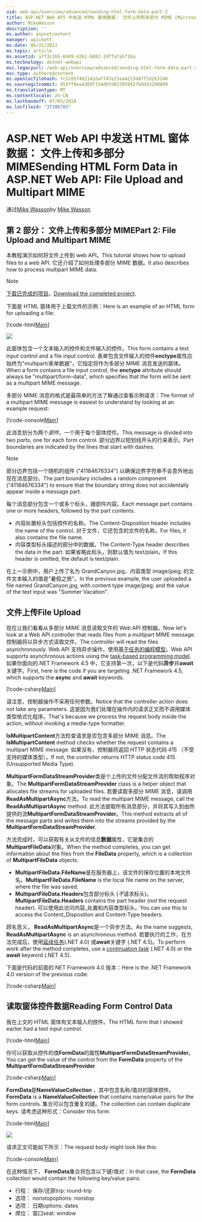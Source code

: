```yaml
---
uid: web-api/overview/advanced/sending-html-form-data-part-2
title: ASP.NET Web API 中发送 HTML 窗体数据： 文件上传和多部分 MIME |Microsoft Docs
author: MikeWasson
description: ''
ms.author: aspnetcontent
manager: wpickett
ms.date: 06/21/2012
ms.topic: article
ms.assetid: a7f3c1b5-69d9-4261-b082-19ffafa5f16a
ms.technology: dotnet-webapi
msc.legacyurl: /web-api/overview/advanced/sending-html-form-data-part-2
msc.type: authoredcontent
ms.openlocfilehash: 7c1c85f462141daf747e23aa4215d47f2d263140
ms.sourcegitcommit: 953ff9ea4369f154d6fd0239599279ddd3280009
ms.translationtype: MT
ms.contentlocale: zh-CN
ms.lasthandoff: 07/03/2018
ms.locfileid: "37386703"
---
```

<a name="sending-html-form-data-in-aspnet-web-api-file-upload-and-multipart-mime"></a><span data-ttu-id="29995-102">ASP.NET Web API 中发送 HTML 窗体数据： 文件上传和多部分 MIME</span><span class="sxs-lookup"><span data-stu-id="29995-102">Sending HTML Form Data in ASP.NET Web API: File Upload and Multipart MIME</span></span>
====================
<span data-ttu-id="29995-103">通过[Mike Wasson](https://github.com/MikeWasson)</span><span class="sxs-lookup"><span data-stu-id="29995-103">by [Mike Wasson](https://github.com/MikeWasson)</span></span>

## <a name="part-2-file-upload-and-multipart-mime"></a><span data-ttu-id="29995-104">第 2 部分： 文件上传和多部分 MIME</span><span class="sxs-lookup"><span data-stu-id="29995-104">Part 2: File Upload and Multipart MIME</span></span>

<span data-ttu-id="29995-105">本教程演示如何将文件上传到 web API。</span><span class="sxs-lookup"><span data-stu-id="29995-105">This tutorial shows how to upload files to a web API.</span></span> <span data-ttu-id="29995-106">它还介绍了如何处理多部分 MIME 数据。</span><span class="sxs-lookup"><span data-stu-id="29995-106">It also describes how to process multipart MIME data.</span></span>

> [!NOTE]
> <span data-ttu-id="29995-107">[下载已完成的项目](https://code.msdn.microsoft.com/ASPNET-Web-API-File-Upload-a8c0fb0d)。</span><span class="sxs-lookup"><span data-stu-id="29995-107">[Download the completed project](https://code.msdn.microsoft.com/ASPNET-Web-API-File-Upload-a8c0fb0d).</span></span>


<span data-ttu-id="29995-108">下面是 HTML 窗体用于上载文件的示例：</span><span class="sxs-lookup"><span data-stu-id="29995-108">Here is an example of an HTML form for uploading a file:</span></span>

[!code-html[Main](sending-html-form-data-part-2/samples/sample1.html)]

![](sending-html-form-data-part-2/_static/image1.png)

<span data-ttu-id="29995-109">此窗体包含一个文本输入的控件和文件输入的控件。</span><span class="sxs-lookup"><span data-stu-id="29995-109">This form contains a text input control and a file input control.</span></span> <span data-ttu-id="29995-110">表单包含文件输入的控件**enctype**属性应始终为&quot;multipart/表单数据&quot;，它指定将作为多部分 MIME 消息发送的窗体。</span><span class="sxs-lookup"><span data-stu-id="29995-110">When a form contains a file input control, the **enctype** attribute should always be &quot;multipart/form-data&quot;, which specifies that the form will be sent as a multipart MIME message.</span></span>

<span data-ttu-id="29995-111">多部分 MIME 消息的格式是最简单的方法了解通过查看示例请求：</span><span class="sxs-lookup"><span data-stu-id="29995-111">The format of a multipart MIME message is easiest to understand by looking at an example request:</span></span>

[!code-console[Main](sending-html-form-data-part-2/samples/sample2.cmd)]

<span data-ttu-id="29995-112">此消息划分为两个*部件*，一个用于每个窗体控件。</span><span class="sxs-lookup"><span data-stu-id="29995-112">This message is divided into two *parts*, one for each form control.</span></span> <span data-ttu-id="29995-113">部分边界以短划线开头的行来表示。</span><span class="sxs-lookup"><span data-stu-id="29995-113">Part boundaries are indicated by the lines that start with dashes.</span></span>

> [!NOTE]
> <span data-ttu-id="29995-114">部分边界包括一个随机的组件 (&quot;41184676334&quot;) 以确保边界字符串不会意外地出现在消息部分。</span><span class="sxs-lookup"><span data-stu-id="29995-114">The part boundary includes a random component (&quot;41184676334&quot;) to ensure that the boundary string does not accidentally appear inside a message part.</span></span>


<span data-ttu-id="29995-115">每个消息部分包含一个或多个标头，跟部件内容。</span><span class="sxs-lookup"><span data-stu-id="29995-115">Each message part contains one or more headers, followed by the part contents.</span></span>

- <span data-ttu-id="29995-116">内容处置标头包括控件的名称。</span><span class="sxs-lookup"><span data-stu-id="29995-116">The Content-Disposition header includes the name of the control.</span></span> <span data-ttu-id="29995-117">对于文件，它还包含的文件的名称。</span><span class="sxs-lookup"><span data-stu-id="29995-117">For files, it also contains the file name.</span></span>
- <span data-ttu-id="29995-118">内容类型标头描述的部分中的数据。</span><span class="sxs-lookup"><span data-stu-id="29995-118">The Content-Type header describes the data in the part.</span></span> <span data-ttu-id="29995-119">如果省略此标头，则默认值为 text/plain。</span><span class="sxs-lookup"><span data-stu-id="29995-119">If this header is omitted, the default is text/plain.</span></span>

<span data-ttu-id="29995-120">在上一示例中，用户上传了名为 GrandCanyon.jpg，内容类型 image/jpeg; 的文件文本输入的值是&quot;暑假之旅&quot;。</span><span class="sxs-lookup"><span data-stu-id="29995-120">In the previous example, the user uploaded a file named GrandCanyon.jpg, with content type image/jpeg; and the value of the text input was &quot;Summer Vacation&quot;.</span></span>

## <a name="file-upload"></a><span data-ttu-id="29995-121">文件上传</span><span class="sxs-lookup"><span data-stu-id="29995-121">File Upload</span></span>

<span data-ttu-id="29995-122">现在让我们看看从多部分 MIME 消息读取文件的 Web API 控制器。</span><span class="sxs-lookup"><span data-stu-id="29995-122">Now let's look at a Web API controller that reads files from a multipart MIME message.</span></span> <span data-ttu-id="29995-123">控制器将以异步方式读取文件。</span><span class="sxs-lookup"><span data-stu-id="29995-123">The controller will read the files asynchronously.</span></span> <span data-ttu-id="29995-124">Web API 支持异步操作，使用[基于任务的编程模型](https://msdn.microsoft.com/library/dd460693.aspx)。</span><span class="sxs-lookup"><span data-stu-id="29995-124">Web API supports asynchronous actions using the [task-based programming model](https://msdn.microsoft.com/library/dd460693.aspx).</span></span> <span data-ttu-id="29995-125">如果你面向的.NET Framework 4.5 中，它支持第一次，以下是代码**异步**并**await**关键字。</span><span class="sxs-lookup"><span data-stu-id="29995-125">First, here is the code if you are targeting .NET Framework 4.5, which supports the **async** and **await** keywords.</span></span>

[!code-csharp[Main](sending-html-form-data-part-2/samples/sample3.cs)]

<span data-ttu-id="29995-126">请注意，控制器操作不采用任何参数。</span><span class="sxs-lookup"><span data-stu-id="29995-126">Notice that the controller action does not take any parameters.</span></span> <span data-ttu-id="29995-127">这是因为我们处理在操作内的请求正文而不调用媒体类型格式化程序。</span><span class="sxs-lookup"><span data-stu-id="29995-127">That's because we process the request body inside the action, without invoking a media-type formatter.</span></span>

<span data-ttu-id="29995-128">**IsMultipartContent**方法检查请求是否包含多部分 MIME 消息。</span><span class="sxs-lookup"><span data-stu-id="29995-128">The **IsMultipartContent** method checks whether the request contains a multipart MIME message.</span></span> <span data-ttu-id="29995-129">如果没有，控制器将返回 HTTP 状态代码 415 （不受支持的媒体类型）。</span><span class="sxs-lookup"><span data-stu-id="29995-129">If not, the controller returns HTTP status code 415 (Unsupported Media Type).</span></span>

<span data-ttu-id="29995-130">**MultipartFormDataStreamProvider**类是个上传的文件分配文件流的帮助程序对象。</span><span class="sxs-lookup"><span data-stu-id="29995-130">The **MultipartFormDataStreamProvider** class is a helper object that allocates file streams for uploaded files.</span></span> <span data-ttu-id="29995-131">若要读取多部分 MIME 消息，请调用**ReadAsMultipartAsync**方法。</span><span class="sxs-lookup"><span data-stu-id="29995-131">To read the multipart MIME message, call the **ReadAsMultipartAsync** method.</span></span> <span data-ttu-id="29995-132">此方法提取所有消息部分，并将其写入到由所提供的流**MultipartFormDataStreamProvider**。</span><span class="sxs-lookup"><span data-stu-id="29995-132">This method extracts all of the message parts and writes them into the streams provided by the **MultipartFormDataStreamProvider**.</span></span>

<span data-ttu-id="29995-133">方法完成时，可以获取有关从文件的信息**数据**属性，它是集合的**MultipartFileData**对象。</span><span class="sxs-lookup"><span data-stu-id="29995-133">When the method completes, you can get information about the files from the **FileData** property, which is a collection of **MultipartFileData** objects.</span></span>

- <span data-ttu-id="29995-134">**MultipartFileData.FileName**是在服务器上，该文件的保存位置的本地文件名。</span><span class="sxs-lookup"><span data-stu-id="29995-134">**MultipartFileData.FileName** is the local file name on the server, where the file was saved.</span></span>
- <span data-ttu-id="29995-135">**MultipartFileData.Headers**包含部分标头 (*不*请求标头)。</span><span class="sxs-lookup"><span data-stu-id="29995-135">**MultipartFileData.Headers** contains the part header (*not* the request header).</span></span> <span data-ttu-id="29995-136">可以使用此访问内容\_处置和内容类型标头。</span><span class="sxs-lookup"><span data-stu-id="29995-136">You can use this to access the Content\_Disposition and Content-Type headers.</span></span>

<span data-ttu-id="29995-137">顾名思义， **ReadAsMultipartAsync**是一个异步方法。</span><span class="sxs-lookup"><span data-stu-id="29995-137">As the name suggests, **ReadAsMultipartAsync** is an asynchronous method.</span></span> <span data-ttu-id="29995-138">若要执行的工作，在方法完成后，使用[延续任务](https://msdn.microsoft.com/library/ee372288.aspx)(.NET 4.0) 或**await**关键字 (.NET 4.5)。</span><span class="sxs-lookup"><span data-stu-id="29995-138">To perform work after the method completes, use a [continuation task](https://msdn.microsoft.com/library/ee372288.aspx) (.NET 4.0) or the **await** keyword (.NET 4.5).</span></span>

<span data-ttu-id="29995-139">下面是代码的前面的.NET Framework 4.0 版本：</span><span class="sxs-lookup"><span data-stu-id="29995-139">Here is the .NET Framework 4.0 version of the previous code:</span></span>

[!code-csharp[Main](sending-html-form-data-part-2/samples/sample4.cs)]

## <a name="reading-form-control-data"></a><span data-ttu-id="29995-140">读取窗体控件数据</span><span class="sxs-lookup"><span data-stu-id="29995-140">Reading Form Control Data</span></span>

<span data-ttu-id="29995-141">我在上文的 HTML 窗体有文本输入的控件。</span><span class="sxs-lookup"><span data-stu-id="29995-141">The HTML form that I showed earlier had a text input control.</span></span>

[!code-html[Main](sending-html-form-data-part-2/samples/sample5.html)]

<span data-ttu-id="29995-142">你可以获取从控件的值**FormData**的属性**MultipartFormDataStreamProvider**。</span><span class="sxs-lookup"><span data-stu-id="29995-142">You can get the value of the control from the **FormData** property of the **MultipartFormDataStreamProvider**.</span></span>

[!code-csharp[Main](sending-html-form-data-part-2/samples/sample6.cs?highlight=15)]

<span data-ttu-id="29995-143">**FormData**是**NameValueCollection** ，其中包含名称/值对的窗体控件。</span><span class="sxs-lookup"><span data-stu-id="29995-143">**FormData** is a **NameValueCollection** that contains name/value pairs for the form controls.</span></span> <span data-ttu-id="29995-144">集合可以包含重复的键。</span><span class="sxs-lookup"><span data-stu-id="29995-144">The collection can contain duplicate keys.</span></span> <span data-ttu-id="29995-145">请考虑这种形式：</span><span class="sxs-lookup"><span data-stu-id="29995-145">Consider this form:</span></span>

[!code-html[Main](sending-html-form-data-part-2/samples/sample7.html)]

![](sending-html-form-data-part-2/_static/image2.png)

<span data-ttu-id="29995-146">请求正文可能如下所示：</span><span class="sxs-lookup"><span data-stu-id="29995-146">The request body might look like this:</span></span>

[!code-console[Main](sending-html-form-data-part-2/samples/sample8.cmd)]

<span data-ttu-id="29995-147">在这种情况下， **FormData**集合将包含以下键/值对：</span><span class="sxs-lookup"><span data-stu-id="29995-147">In that case, the **FormData** collection would contain the following key/value pairs:</span></span>

- <span data-ttu-id="29995-148">行程： 保存/还原</span><span class="sxs-lookup"><span data-stu-id="29995-148">trip: round-trip</span></span>
- <span data-ttu-id="29995-149">选项： nonstop</span><span class="sxs-lookup"><span data-stu-id="29995-149">options: nonstop</span></span>
- <span data-ttu-id="29995-150">选项： 日期</span><span class="sxs-lookup"><span data-stu-id="29995-150">options: dates</span></span>
- <span data-ttu-id="29995-151">席位： 窗口</span><span class="sxs-lookup"><span data-stu-id="29995-151">seat: window</span></span>
